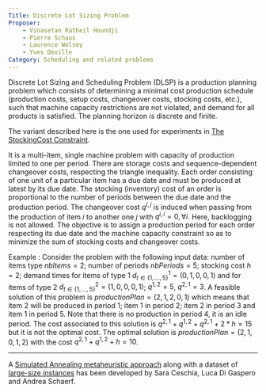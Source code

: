 ```yaml
---
Title: Discrete Lot Sizing Problem
Proposer: 
    - Vinasetan Ratheil Houndji
    - Pierre Schaus 
    - Laurence Wolsey
    - Yves Deville
Category: Scheduling and related problems
---
```


Discrete Lot Sizing and Scheduling Problem (DLSP) is a production planning problem which consists of determining a minimal cost production schedule (production costs, setup
costs, changeover costs, stocking costs, etc.), such that machine capacity restrictions are not violated, and demand for all products is satisfied. The planning horizon is
discrete and finite. 

The variant described here is the one used for experiments in [The StockingCost Constraint](data/stockingCostConstraint.pdf).

It is a multi-item, single machine problem with capacity of production limited to one per period. 
There are storage costs and sequence-dependent changeover costs, respecting the triangle inequality. 
Each order consisting of one unit of a particular item has a due date and must be produced at latest by its due date. 
The stocking (inventory) cost of an order is proportional to the number of periods between the due date and the production period. 
The changeover cost $q^{i,j}$ is induced when passing from the production of item $i$ to another one $j$ with $q^{i,i} = 0, \forall i$. Here, backlogging is not allowed. 
The objective is to assign a production period for each order respecting its due date and the machine capacity constraint so as to minimize the sum of stocking costs and
changeover costs.

Example : 
Consider the problem with the following input data: number of items type $nbItems = 2$; number of periods $nbPeriods = 5$; stocking cost $h= 2$; demand times for items of type
1 $d^1_{t \in \{1,\ldots,5\}} = (0, 1, 0, 0, 1)$ and for items of type 2 $d^2_{t \in \{1,\ldots,5\}} = (1, 0, 0, 0, 1)$; $q^{1,2} = 5$, $q^{2,1} = 3$. 
A feasible solution of this problem is $productionPlan = (2, 1, 2, 0, 1)$ which means that item $2$ will be produced in period $1$; 
item $1$ in period $2$; item $2$ in period $3$ and item $1$ in period $5$. 
Note that there is no production in period $4$, it is an idle period. 
The cost associated to this solution is $q^{2,1}+q^{1,2}+q^{2,1}+2*h = 15$ but it is not the optimal cost. 
The optimal solution is $productionPlan = (2,1,0,1,2)$ with the cost $q^{2,1}+q^{1,2}+h= 10$.

---

A [Simulated Annealing metaheuristic approach](https://doi.org/10.1016/j.cie.2017.10.017) along with a dataset of [large-size instances](data/UniUD-LotSizingLargeInstances.zip) has been developed by Sara Ceschia, Luca Di Gaspero and Andrea Schaerf.